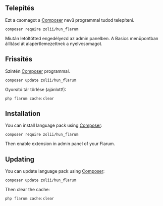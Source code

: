## Telepítés
Ezt a csomagot a [Composer](https://getcomposer.org/) nevű programmal tudod telepíteni.

```console
composer require zolii/hun_flarum
```

Miután letöltötted engedélyezd az admin panelben. A Basics menüpontban állításd át alapértlemezettnek a nyelvcsomagot.

## Frissítés

Szintén [Composer](https://getcomposer.org/) programmal.

```console
composer update zolii/hun_flarum
```

Gyorsító tár törlése (ajánlott!):

```console
php flarum cache:clear
```


## Installation

You can install language pack using [Composer](https://getcomposer.org/):

```console
composer require zolii/hun_flarum
```

Then enable extension in admin panel of your Flarum.


## Updating

You can update language pack using [Composer](https://getcomposer.org/):

```console
composer update zolii/hun_flarum
```

Then clear the cache:

```console
php flarum cache:clear
```
